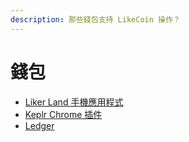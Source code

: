 ```yaml
---
description: 那些錢包支持 LikeCoin 操作？
---
```


# 錢包

* [Liker Land 手機應用程式](like-pay.md)
* [Keplr Chrome 插件](keplr.md)
* [Ledger](hardware-wallet.md)

